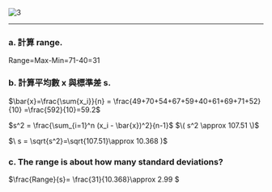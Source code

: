 

![3](https://github.com/user-attachments/assets/441d901c-36a6-45cc-ac8c-53dc70f5d19c)

---

### a. 計算 range.
Range=Max-Min=71-40=31
### b. 計算平均數 x 與標準差 s.

$\bar{x}=\frac{\sum{x_i}}{n} = \frac{49+70+54+67+59+40+61+69+71+52}{10} =\frac{592}{10}=59.2$

$s^2 = \frac{\sum_{i=1}^n (x_i - \bar{x})^2}{n-1}$
$\( s^2 \approx 107.51 \)$

$\ s = \sqrt{s^2}=\sqrt{107.51}\approx 10.368 )$
### c. The range is about how many standard deviations?

$\frac{Range}{s}= \frac{31}{10.368}\approx 2.99 $


